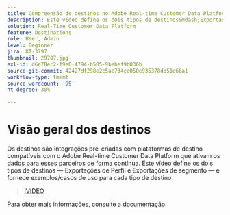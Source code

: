 ```yaml
---
title: Compreensão de destinos no Adobe Real-time Customer Data Platform (RTCDP)
description: Este vídeo define os dois tipos de destinos&mdash;Exportações de perfil e Exportações de segmento&mdash;e fornece exemplos/casos de uso para cada tipo de destino.
solution: Real-Time Customer Data Platform
feature: Destinations
role: User, Admin
level: Beginner
jira: KT-3797
thumbnail: 29707.jpg
exl-id: d6e78ec2-f9e0-4794-b585-9bebef9b036b
source-git-commit: 42427df298e2c5ae734ce050e935378db51e66a1
workflow-type: tm+mt
source-wordcount: '95'
ht-degree: 30%

---
```


# Visão geral dos destinos

Os destinos são integrações pré-criadas com plataformas de destino compatíveis com o Adobe Real-time Customer Data Platform que ativam os dados para esses parceiros de forma contínua. Este vídeo define os dois tipos de destinos — Exportações de Perfil e Exportações de segmento — e fornece exemplos/casos de uso para cada tipo de destino.

>[!VIDEO](https://video.tv.adobe.com/v/29707?quality=12&learn=on)

Para obter mais informações, consulte a [documentação](https://experienceleague.adobe.com/docs/experience-platform/rtcdp/destinations/destinations-overview.html).

